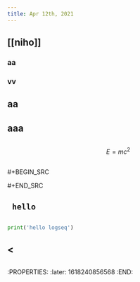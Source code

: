 ```yaml
---
title: Apr 12th, 2021
---
```


## [[niho]]
### aa
### vv
## aa
## aaa
## 
$$E = mc^2$$
## 
#+BEGIN_SRC 

#+END_SRC
## ` hello`
## 
```python
print('hello logseq')
```
##
## <
## 
:PROPERTIES:
:later: 1618240856568
:END:
